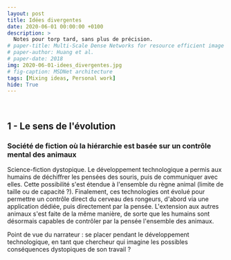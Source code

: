 ```yaml
---
layout: post
title: Idées divergentes
date: 2020-06-01 00:00:00 +0100
description: >
  Notes pour torp tard, sans plus de précision. 
# paper-title: Multi-Scale Dense Networks for resource efficient image classification
# paper-author: Huang et al.
# paper-date: 2018
img: 2020-06-01-idees_divergentes.jpg
# fig-caption: MSDNet architecture
tags: [Mixing ideas, Personal work]
hide: True
---
```



<br>


## 1 - Le sens de l'évolution

### Société de fiction où la hiérarchie est basée sur un contrôle mental des animaux

Science-fiction dystopique. Le développement technologique a permis aux humains de déchiffrer les pensées des souris, puis de communiquer avec elles. Cette possibilité s'est étendue à l'ensemble du règne animal (limite de taille ou de capacité ?). Finalement, ces technologies ont évolué pour permettre un contrôle direct du cerveau des rongeurs, d'abord via une application dédiée, puis directement par la pensée. L'extension aux autres animaux s'est faite de la même manière, de sorte que les humains sont désormais capables de contrôler par la pensée l'ensemble des animaux.

Point de vue du narrateur : se placer pendant le développement technologique, en tant que chercheur qui imagine les possibles conséquences dystopiques de son travail ?